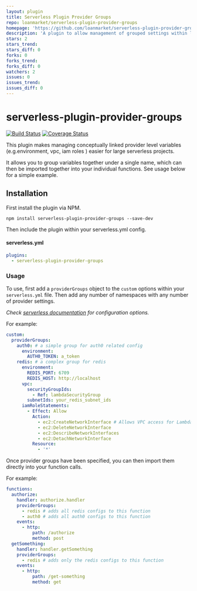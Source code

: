 ```yaml
---
layout: plugin
title: Serverless Plugin Provider Groups
repo: loanmarket/serverless-plugin-provider-groups
homepage: 'https://github.com/loanmarket/serverless-plugin-provider-groups'
description: 'A plugin to allow management of grouped settings within large serverless projects.'
stars: 2
stars_trend: 
stars_diff: 0
forks: 0
forks_trend: 
forks_diff: 0
watchers: 2
issues: 0
issues_trend: 
issues_diff: 0
---
```



# serverless-plugin-provider-groups

[![Build Status](https://travis-ci.org/loanmarket/serverless-plugin-provider-groups.svg?branch=master)](https://travis-ci.org/loanmarket/serverless-plugin-provider-groups)
[![Coverage Status](https://coveralls.io/repos/github/loanmarket/serverless-plugin-provider-groups/badge.svg?branch=master)](https://coveralls.io/github/loanmarket/serverless-plugin-provider-groups?branch=master)

This plugin makes managing conceptually linked provider level variables (e.g.environment, vpc, iam roles ) easier for large serverless projects.

It allows you to group variables together under a single name, which can then be imported together into your individual functions. See usage below for a simple example.

## Installation

First install the plugin via NPM.

```
npm install serverless-plugin-provider-groups --save-dev
```

Then include the plugin within your serverless.yml config.

#### serverless.yml
```yml
plugins:
  - serverless-plugin-provider-groups
```

### Usage

To use, first add a `providerGroups` object to the `custom` options within your `serverless.yml` file. Then add any number of namespaces with any number of provider settings.

*Check [serverless documentation](https://serverless.com/framework/docs/providers/aws/guide/functions/) for configuration options.*

For example:

```yml
custom:
  providerGroups:
    auth0: # a simple group for auth0 related config
      environment:
        AUTH0_TOKEN: a_token
    redis: # a complex group for redis
      environment:
        REDIS_PORT: 6709
        REDIS_HOST: http://localhost
      vpc:
        securityGroupIds:
          - Ref: lambdaSecurityGroup
        subnetIds: your_redis_subnet_ids
      iamRoleStatements:
        - Effect: Allow
          Action:
            - ec2:CreateNetworkInterface # Allows VPC access for Lambda
            - ec2:DeleteNetworkInterface
            - ec2:DescribeNetworkInterfaces
            - ec2:DetachNetworkInterface
          Resource:
            - '*'
```


Once provider groups have been specified, you can then import them directly into your function calls.

For example:

```yml
functions:
  authorize:
    handler: authorize.handler
    providerGroups:
      - redis # adds all redis configs to this function
      - auth0 # adds all auth0 configs to this function
    events:
      - http:
          path: /authorize
          method: post
  getSomething:
    handler: handler.getSomething
    providerGroups:
      - redis # adds only the redis configs to this function
    events:
      - http:
          path: /get-something
          method: get
```
